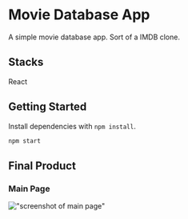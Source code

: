 # Movie Database App 
A simple movie database app. Sort of a IMDB clone. 

## Stacks

React


## Getting Started

Install dependencies with `npm install`.
```sh
npm start
```

## Final Product

### Main Page
!["screenshot of main page"]()
